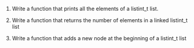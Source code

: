 1. Write a function that prints all the elements of a listint_t list.

2. Write a function that returns the number of elements in a linked listint_t list
3. Write a function that adds a new node at the beginning of a listint_t list
